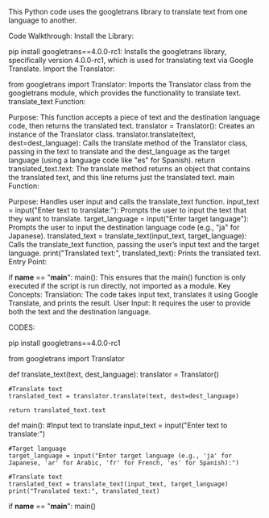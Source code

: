 This Python code uses the googletrans library to translate text from one language to another.

Code Walkthrough:
Install the Library:

pip install googletrans==4.0.0-rc1: Installs the googletrans library, specifically version 4.0.0-rc1, which is used for translating text via Google Translate.
Import the Translator:

from googletrans import Translator: Imports the Translator class from the googletrans module, which provides the functionality to translate text.
translate_text Function:

Purpose: This function accepts a piece of text and the destination language code, then returns the translated text.
translator = Translator(): Creates an instance of the Translator class.
translator.translate(text, dest=dest_language): Calls the translate method of the Translator class, passing in the text to translate and the dest_language as the target language (using a language code like "es" for Spanish).
return translated_text.text: The translate method returns an object that contains the translated text, and this line returns just the translated text.
main Function:

Purpose: Handles user input and calls the translate_text function.
input_text = input("Enter text to translate:"): Prompts the user to input the text that they want to translate.
target_language = input("Enter target language"): Prompts the user to input the destination language code (e.g., "ja" for Japanese).
translated_text = translate_text(input_text, target_language): Calls the translate_text function, passing the user’s input text and the target language.
print("Translated text:", translated_text): Prints the translated text.
Entry Point:

if __name__ == "__main__": main(): This ensures that the main() function is only executed if the script is run directly, not imported as a module.
Key Concepts:
Translation: The code takes input text, translates it using Google Translate, and prints the result.
User Input: It requires the user to provide both the text and the destination language.




CODES:

pip install googletrans==4.0.0-rc1

from googletrans import Translator

def translate_text(text, dest_language):
    translator = Translator()
    
    #Translate text
    translated_text = translator.translate(text, dest=dest_language)
    
    return translated_text.text

def main():
    #Input text to translate
    input_text = input("Enter text to translate:")
    
    #Target language
    target_language = input("Enter target language (e.g., 'ja' for Japanese, 'ar' for Arabic, 'fr' for French, 'es' for Spanish):")
    
    #Translate text
    translated_text = translate_text(input_text, target_language)
    print("Translated text:", translated_text)

if __name__ == "__main__":
    main()




